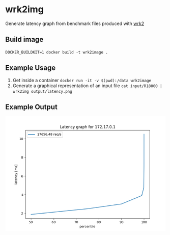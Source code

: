 # wrk2img

Generate latency graph from benchmark files produced with [wrk2](https://hub.docker.com/r/tullo/wrk2)

## Build image

`DOCKER_BUILDKIT=1 docker build -t wrk2image .`

## Example Usage

1. Get inside a container
    `docker run -it -v $(pwd):/data wrk2image`
1. Generate a graphical representation of an input file
    `cat input/R18000 | wrk2img output/latency.png`

## Example Output

![](output/latency.png)
